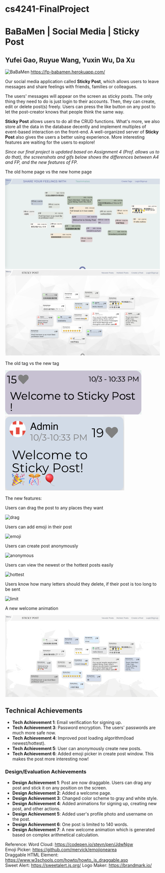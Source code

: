 # cs4241-FinalProject

# BaBaMen | Social Media | Sticky Post
## Yufei Gao, Ruyue Wang, Yuxin Wu, Da Xu 

![BaBaMen](/favicon.ico) https://fp-babamen.herokuapp.com/

Our social media application called **Sticky Post**, which allows users to leave messages and share feelings with friends, families or colleagues.

The users' messages will appear on the screen as sticky posts. The only thing they need to do is just login to their accounts. Then, they can create, edit or delete post(s) freely.  Users can press the like button on any post to let the post-creator knows that people think the same way. 

**Sticky Post** allows users to do all the CRUD functions. What's more, we also store all the data in the database decently and implement multiples of event-based interaction on the front-end. A well-organized server of **Sticky Post** also gives the users a better using experience. More interesting features are waiting for the users to explore!

*Since our final project is updated based on Assignment 4 (Prof. allows us to do that), the screenshots and gifs below shows the differences between A4 and FP, and the new features of FP.*

The old home page vs the new home page

![oldHome](/Images/homePage.png)
![newHome](/Images/newHomePage.png)

The old tag vs the new tag

![oldTag](/Images/oldTag.png)
![newTag](/Images/newTag.png)

The new features:

Users can drag the post to any places they want

![drag](/Images/dragNew.gif)

Users can add emoji in their post

![emoji](/Images/emoji.gif)

Users can create post anonymously

![anonymous](/Images/anonymous.gif)

Users can view the newest or the hottest posts easily

![hottest](/Images/hottest.gif)

Users know how many letters should they delete, if their post is too long to be sent

![limit](/Images/limit.gif)

A new welcome animation

![welcomeAnimation](/Images/welcomeAnimation.gif)



## Technical Achievements
- **Tech Achievement 1**: Email verification for signing up.
- **Tech Achievement 3**: Password encryption. The users' passwords are much more safe now.
- **Tech Achievement 4**: Improved post loading algorithm(load newest/hottest). 
- **Tech Achievement 5**: User can anonymously create new posts. 
- **Tech Achievement 6**: Added emoji picker in create post window. This makes the post more interesting now!

### Design/Evaluation Achievements
- **Design Achievement 1**: Post are now draggable. Users can drag any post and stick it on any position on the screen.  
- **Design Achievement 2**: Added a welcome page.  
- **Design Achievement 3**: Changed color scheme to gray and white style.  
- **Design Achievement 4**: Added animations for signing up, creating new post, and other actions.  
- **Design Achievement 5**: Added user's profile photo and username on the post.  
- **Design Achievement 6**: One post is limited to 140 words.  
- **Design Achievement 7**: A new welcome animation which is generated based on complex arithmetical calculation.

Reference:
Word Cloud: https://codepen.io/stevn/pen/JdwNgw  
Emoji Picker: https://github.com/mervick/emojionearea  
Draggable HTML Element: https://www.w3schools.com/howto/howto_js_draggable.asp  
Sweet Alert: https://sweetalert.js.org/
Logo Maker: https://brandmark.io/